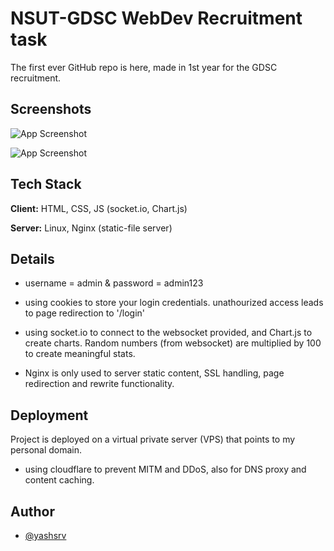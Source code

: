 
# NSUT-GDSC WebDev Recruitment task

The first ever GitHub repo is here, made in 1st year for the GDSC recruitment.




## Screenshots

![App Screenshot](https://i.ibb.co/ZmgrD9H/dashboard.png)

![App Screenshot](https://i.ibb.co/8xKmzY0/Screenshot-2024-10-20-at-11-24-41-PM.png)




## Tech Stack

**Client:** HTML, CSS, JS (socket.io, Chart.js)

**Server:** Linux, Nginx (static-file server)
## Details

- username = admin & password = admin123

- using cookies to store your login credentials. unathourized access leads to page redirection to '/login'
- using socket.io to connect to the websocket provided, and Chart.js to create charts. Random numbers (from websocket) are multiplied by 100 to create meaningful stats.
- Nginx is only used to server static content, SSL handling, page redirection and rewrite functionality.
## Deployment

Project is deployed on a virtual private server (VPS) that points to my personal domain.
- using cloudflare to prevent MITM and DDoS, also for DNS proxy and content caching.





## Author

- [@yashsrv](https://www.github.com/yashsrv)


